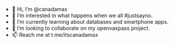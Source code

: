 - 👋 Hi, I’m @canadamax
- 👀 I’m interested in what happens when we all #justsayno.
- 🌱 I’m currently learning about databases and smartphone apps.
- 💞️ I’m looking to collaborate on my openvaxpass project.
- 📫 Reach me at t.me/itscanadamax

<!---
canadamax/canadamax is a ✨ special ✨ repository because its `README.md` (this file) appears on your GitHub profile.
You can click the Preview link to take a look at your changes.
--->

